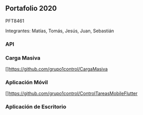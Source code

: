 ## Portafolio 2020

PFT8461

Integrantes: Matías, Tomás, Jesús, Juan, Sebastián

### API
[](http://3.128.29.238:8000/swagger-ui.html)

### Carga Masiva
[]https://github.com/grupo1control/CargaMasiva

### Aplicación Móvil
[]https://github.com/grupo1control/ControlTareasMobileFlutter

### Aplicación de Escritorio


